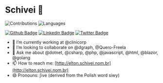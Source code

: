 # Schivei 👋

![Contributions](https://github-readme-stats.vercel.app/api?username=schivei&show_icons=true&include_all_commits=true&count_private=true)
![Languages](https://github-readme-stats.vercel.app/api/top-langs/?username=schivei&layout=compact)

[![Github Badge](https://img.shields.io/badge/-Github-000?style=flat-square&logo=Github&logoColor=white&link=https://github.com/schivei/)](https://github.com/schivei/)
[![Linkedin Badge](https://img.shields.io/badge/-LinkedIn-blue?style=flat-square&logo=Linkedin&logoColor=white&link=https://www.linkedin.com/in/eltonschivei/)](https://www.linkedin.com/in/eltonschivei/)
[![Twitter Badge](https://img.shields.io/badge/-Twitter-1ca0f1?style=flat-square&labelColor=1ca0f1&logo=twitter&logoColor=white&link=https://twitter.com/schivei)](https://twitter.com/schivei)

- 🔭 I’m currently working at @clinicorp
- 👯 I’m looking to collaborate on @dgraph, @Quero-Freela
- 💬 Ask me about @dotnet, @csharp, @php, @javascript, @html, @blazor, @golang
- 📫 How to reach me: [http://elton.schivei.nom.br](http://elton.schivei.nom.br)
- 😄 Pronouns: ʃive (derived from the Polish word siwy)
